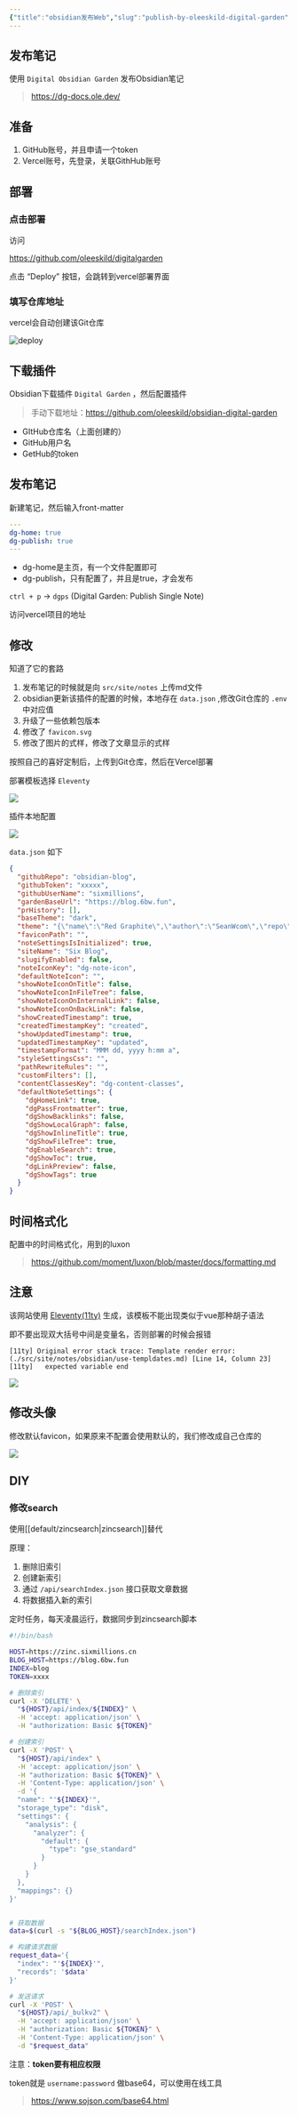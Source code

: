 ```yaml
---
{"title":"obsidian发布Web","slug":"publish-by-oleeskild-digital-garden","description":"通过oleeskild提供的模板(digitalgarden)，将笔记部署到vercel，方便分享和访问","author":"six","created":"2023-08-23","updated":"2023-08-24","cover":"https://s.sixmillions.cn/img/logo/logo.png","tags":["obsidian"],"categories":["obsidian"],"dg-publish":true,"permalink":"/obsidian/publish-by-oleeskild-digital-garden/","dgPassFrontmatter":true}
---
```


## 发布笔记

使用 `Digital Obsidian Garden` 发布Obsidian笔记

> https://dg-docs.ole.dev/
## 准备

1. GitHub账号，并且申请一个token
2. Vercel账号，先登录，关联GithHub账号

## 部署

### 点击部署

访问

https://github.com/oleeskild/digitalgarden

点击 “Deploy” 按钮，会跳转到vercel部署界面

### 填写仓库地址

vercel会自动创建该Git仓库

![deploy](https://s.sixmillions.cn/img/2023/08/24/074904144.png)

## 下载插件

Obsidian下载插件 `Digital Garden` ，然后配置插件

> 手动下载地址：https://github.com/oleeskild/obsidian-digital-garden

- GItHub仓库名（上面创建的）
- GitHub用户名
- GetHub的token

## 发布笔记

新建笔记，然后输入front-matter

```yaml
---
dg-home: true
dg-publish: true
---
```

- dg-home是主页，有一个文件配置即可
- dg-publish，只有配置了，并且是true，才会发布

`ctrl + p` -> `dgps` (Digital Garden: Publish Single Note)

访问vercel项目的地址

## 修改

知道了它的套路

1. 发布笔记的时候就是向 `src/site/notes` 上传md文件
2. obsidian更新该插件的配置的时候，本地存在 `data.json` ,修改Git仓库的 `.env` 中对应值
3. 升级了一些依赖包版本
4. 修改了 `favicon.svg`
5. 修改了图片的式样，修改了文章显示的式样

按照自己的喜好定制后，上传到Git仓库，然后在Vercel部署

部署模板选择 `Eleventy`

![](https://s.sixmillions.cn/img/2023/08/24/061540050.png)


插件本地配置

![](https://s.sixmillions.cn/img/2023/08/24/060255509.png)

`data.json` 如下

```json
{
  "githubRepo": "obsidian-blog",
  "githubToken": "xxxxx",
  "githubUserName": "sixmillions",
  "gardenBaseUrl": "https://blog.6bw.fun",
  "prHistory": [],
  "baseTheme": "dark",
  "theme": "{\"name\":\"Red Graphite\",\"author\":\"SeanWcom\",\"repo\":\"seanwcom/Red-Graphite-for-Obsidian\",\"screenshot\":\"thumbnail.png\",\"modes\":[\"dark\",\"light\"],\"cssUrl\":\"https://raw.githubusercontent.com/seanwcom/Red-Graphite-for-Obsidian/HEAD/theme.css\"}",
  "faviconPath": "",
  "noteSettingsIsInitialized": true,
  "siteName": "Six Blog",
  "slugifyEnabled": false,
  "noteIconKey": "dg-note-icon",
  "defaultNoteIcon": "",
  "showNoteIconOnTitle": false,
  "showNoteIconInFileTree": false,
  "showNoteIconOnInternalLink": false,
  "showNoteIconOnBackLink": false,
  "showCreatedTimestamp": true,
  "createdTimestampKey": "created",
  "showUpdatedTimestamp": true,
  "updatedTimestampKey": "updated",
  "timestampFormat": "MMM dd, yyyy h:mm a",
  "styleSettingsCss": "",
  "pathRewriteRules": "",
  "customFilters": [],
  "contentClassesKey": "dg-content-classes",
  "defaultNoteSettings": {
    "dgHomeLink": true,
    "dgPassFrontmatter": true,
    "dgShowBacklinks": false,
    "dgShowLocalGraph": false,
    "dgShowInlineTitle": true,
    "dgShowFileTree": true,
    "dgEnableSearch": true,
    "dgShowToc": true,
    "dgLinkPreview": false,
    "dgShowTags": true
  }
}
```

## 时间格式化

配置中的时间格式化，用到的luxon

> https://github.com/moment/luxon/blob/master/docs/formatting.md
## 注意

该网站使用  [Eleventy(11ty)](https://www.11ty.cn/) 生成，该模板不能出现类似于vue那种胡子语法

即不要出现双大括号中间是变量名，否则部署的时候会报错

```text
[11ty] Original error stack trace: Template render error: (./src/site/notes/obsidian/use-templdates.md) [Line 14, Column 23]
[11ty]   expected variable end
```

![](https://s.sixmillions.cn/img/2023/08/24/075311287.png)

## 修改头像

修改默认favicon，如果原来不配置会使用默认的，我们修改成自己仓库的

![](https://s.sixmillions.cn/img/2023/08/28/075701283.png)

## DIY

### 修改search

使用[[default/zincsearch\|zincsearch]]替代

原理：
1. 删除旧索引
2. 创建新索引
3. 通过 `/api/searchIndex.json` 接口获取文章数据
4. 将数据插入新的索引

定时任务，每天凌晨运行，数据同步到zincsearch脚本

```bash
#!/bin/bash

HOST=https://zinc.sixmillions.cn
BLOG_HOST=https://blog.6bw.fun
INDEX=blog
TOKEN=xxxx

# 删除索引
curl -X 'DELETE' \
  "${HOST}/api/index/${INDEX}" \
  -H 'accept: application/json' \
  -H "authorization: Basic ${TOKEN}"

# 创建索引
curl -X 'POST' \
  "${HOST}/api/index" \
  -H 'accept: application/json' \
  -H "authorization: Basic ${TOKEN}" \
  -H 'Content-Type: application/json' \
  -d '{
  "name": "'${INDEX}'",
  "storage_type": "disk",
  "settings": {
    "analysis": {
      "analyzer": {
        "default": {
          "type": "gse_standard"
        }
      }
    }
  },
  "mappings": {}
}'


# 获取数据
data=$(curl -s "${BLOG_HOST}/searchIndex.json")

# 构建请求数据
request_data='{
  "index": "'${INDEX}'",
  "records": '$data'
}'

# 发送请求
curl -X 'POST' \
  "${HOST}/api/_bulkv2" \
  -H 'accept: application/json' \
  -H "authorization: Basic ${TOKEN}" \
  -H 'Content-Type: application/json' \
  -d "$request_data"
```

注意：**token要有相应权限**

token就是 `username:password` 做base64，可以使用在线工具

> https://www.sojson.com/base64.html


